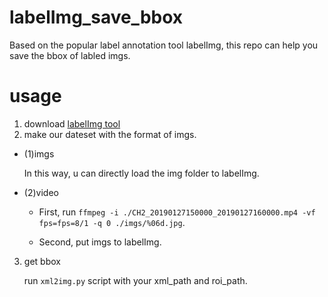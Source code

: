 # labelImg_save_bbox
  Based on the popular label annotation tool labelImg, this repo can help you save the bbox of labled imgs.

# usage
1. download [labelImg tool](https://github.com/tzutalin/labelImg)
2. make our dateset with the format of imgs.

* (1)imgs

    In this way, u can directly load the img folder to labelImg.
    
* (2)video

    * First, run `ffmpeg -i ./CH2_20190127150000_20190127160000.mp4 -vf fps=fps=8/1 -q 0 ./imgs/%06d.jpg`.
    
    * Second, put imgs to labelImg.
    
3. get bbox

    run `xml2img.py` script with your xml_path and roi_path.

